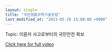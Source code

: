 ```yaml
---
layout: single
title: "국민생활과학기술포럼"
last_modified_at: "2023-05-28 15:08:00 +0900"
---
```

Topic: 이륜차 사고로부터의 국민안전 확보

[Click here for full video](https://youtu.be/ef1bMsFAM5Y)

